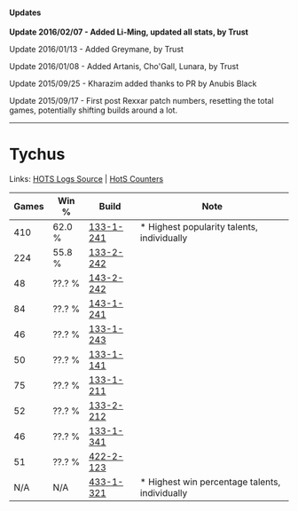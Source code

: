 #### Updates
**Update 2016/02/07 - Added Li-Ming, updated all stats, by Trust**

Update 2016/01/13 - Added Greymane, by Trust

Update 2016/01/08 - Added Artanis, Cho'Gall, Lunara, by Trust

Update 2015/09/25 - Kharazim added thanks to PR by Anubis Black

Update 2015/09/17 - First post Rexxar patch numbers, resetting the total games, potentially shifting builds around a lot.

***

# Tychus

Links: [HOTS Logs Source](https://www.hotslogs.com/Sitewide/HeroDetails?Hero=Tychus) | [HotS Counters](http://hotscounters.com/#/hero/Tychus)

Games  | Win %  | Build     | Note
-----  | -----  | -----     | ----
410    | 62.0 % | [133-1-241](http://www.heroesfire.com/hots/talent-calculator/tychus#hEQf) | * Highest popularity talents, individually
224    | 55.8 % | [133-2-242](http://www.heroesfire.com/hots/talent-calculator/tychus#hEgI) | 
48     | ??.? % | [143-2-242](http://www.heroesfire.com/hots/talent-calculator/tychus#hd4o) | 
84     | ??.? % | [143-1-241](http://www.heroesfire.com/hots/talent-calculator/tychus#hcr9) | 
46     | ??.? % | [133-1-243](http://www.heroesfire.com/hots/talent-calculator/tychus#hEQh) | 
50     | ??.? % | [133-1-141](http://www.heroesfire.com/hots/talent-calculator/tychus#hEP5) | 
75     | ??.? % | [133-1-211](http://www.heroesfire.com/hots/talent-calculator/tychus#hEQB) | 
52     | ??.? % | [133-2-212](http://www.heroesfire.com/hots/talent-calculator/tychus#hEfq) | 
46     | ??.? % | [133-1-341](http://www.heroesfire.com/hots/talent-calculator/tychus#hESD) | 
51     | ??.? % | [422-2-123](http://www.heroesfire.com/hots/talent-calculator/tychus#sGCh) | 
N/A    | N/A    | [433-1-321](http://www.heroesfire.com/hots/talent-calculator/tychus#sgsv) | * Highest win percentage talents, individually
